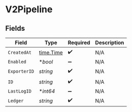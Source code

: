 # V2Pipeline


## Fields

| Field                                     | Type                                      | Required                                  | Description                               |
| ----------------------------------------- | ----------------------------------------- | ----------------------------------------- | ----------------------------------------- |
| `CreatedAt`                               | [time.Time](https://pkg.go.dev/time#Time) | :heavy_check_mark:                        | N/A                                       |
| `Enabled`                                 | **bool*                                   | :heavy_minus_sign:                        | N/A                                       |
| `ExporterID`                              | *string*                                  | :heavy_check_mark:                        | N/A                                       |
| `ID`                                      | *string*                                  | :heavy_check_mark:                        | N/A                                       |
| `LastLogID`                               | **int64*                                  | :heavy_minus_sign:                        | N/A                                       |
| `Ledger`                                  | *string*                                  | :heavy_check_mark:                        | N/A                                       |